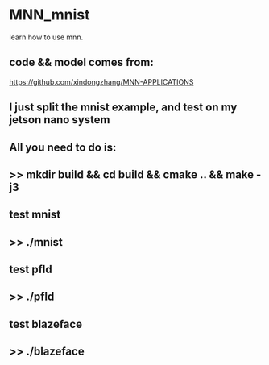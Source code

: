 # MNN_mnist
learn how to use mnn.
## code && model comes from:
https://github.com/xindongzhang/MNN-APPLICATIONS
## I just split the mnist example, and test on my jetson nano system
## All you need to do is:
## >> mkdir build && cd build && cmake .. && make -j3
## test mnist
## >> ./mnist
## test pfld
## >> ./pfld
## test blazeface
## >> ./blazeface
